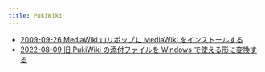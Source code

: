 ```yaml
---
title: PukiWiki
---
```



- [2009-09-26 MediaWiki ロリポップに MediaWiki をインストールする](./../../../d/2009/09/26/MediaWiki_ロリポップに_MediaWiki_をインストールする.md)
- [2022-08-09 旧 PukiWiki の添付ファイルを Windows で使える形に変換する](./../../../d/2022/08/09/旧_PukiWiki_の添付ファイルを_Windows_で使える形に変換する.md)




